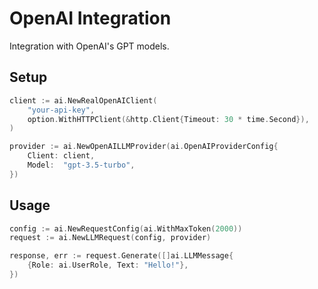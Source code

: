 # OpenAI Integration

Integration with OpenAI's GPT models.

## Setup
```go
client := ai.NewRealOpenAIClient(
    "your-api-key",
    option.WithHTTPClient(&http.Client{Timeout: 30 * time.Second}),
)

provider := ai.NewOpenAILLMProvider(ai.OpenAIProviderConfig{
    Client: client,
    Model:  "gpt-3.5-turbo",
})
```

## Usage
```go
config := ai.NewRequestConfig(ai.WithMaxToken(2000))
request := ai.NewLLMRequest(config, provider)

response, err := request.Generate([]ai.LLMMessage{
    {Role: ai.UserRole, Text: "Hello!"},
})
```